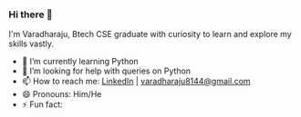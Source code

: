 ### Hi there 👋

<!--
**varadharaju03/varadharaju03** is a ✨ _special_ ✨ repository because its `README.md` (this file) appears on your GitHub profile.

Here are some ideas to get you started:

- 🔭 I’m currently working on ...
- 🌱 I’m currently learning ...
- 👯 I’m looking to collaborate on ...
- 🤔 I’m looking for help with ...
- 💬 Ask me about ...
- 📫 How to reach me: ...
- 😄 Pronouns: ...
- ⚡ Fun fact: ...
-->
I'm Varadharaju, Btech CSE graduate with curiosity to learn and explore my skills vastly.

- 🌱 I’m currently learning Python
- 🤔 I’m looking for help with queries on Python
- 📫 How to reach me: [LinkedIn](https://www.linkedin.com/in/varadharaju) | varadharaju8144@gmail.com
- 😄 Pronouns: Him/He
- ⚡ Fun fact: 
